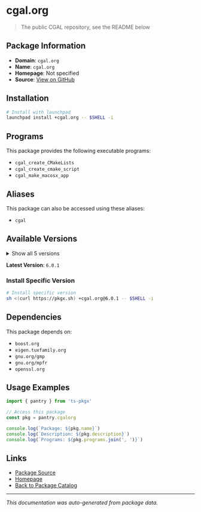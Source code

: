 # cgal.org

> The public CGAL repository, see the README below

## Package Information

- **Domain**: `cgal.org`
- **Name**: `cgal.org`
- **Homepage**: Not specified
- **Source**: [View on GitHub](https://github.com/pkgxdev/pantry/tree/main/projects/cgal.org/package.yml)

## Installation

```bash
# Install with launchpad
launchpad install +cgal.org -- $SHELL -i
```

## Programs

This package provides the following executable programs:

- `cgal_create_CMakeLists`
- `cgal_create_cmake_script`
- `cgal_make_macosx_app`

## Aliases

This package can also be accessed using these aliases:

- `cgal`

## Available Versions

<details>
<summary>Show all 5 versions</summary>

- `6.0.1`, `6.0.0`, `5.6.2`, `5.6.1`, `5.6.0`

</details>

**Latest Version**: `6.0.1`

### Install Specific Version

```bash
# Install specific version
sh <(curl https://pkgx.sh) +cgal.org@6.0.1 -- $SHELL -i
```

## Dependencies

This package depends on:

- `boost.org`
- `eigen.tuxfamily.org`
- `gnu.org/gmp`
- `gnu.org/mpfr`
- `openssl.org`

## Usage Examples

```typescript
import { pantry } from 'ts-pkgx'

// Access this package
const pkg = pantry.cgalorg

console.log(`Package: ${pkg.name}`)
console.log(`Description: ${pkg.description}`)
console.log(`Programs: ${pkg.programs.join(', ')}`)
```

## Links

- [Package Source](https://github.com/pkgxdev/pantry/tree/main/projects/cgal.org/package.yml)
- [Homepage](#)
- [Back to Package Catalog](../package-catalog.md)

---

*This documentation was auto-generated from package data.*

